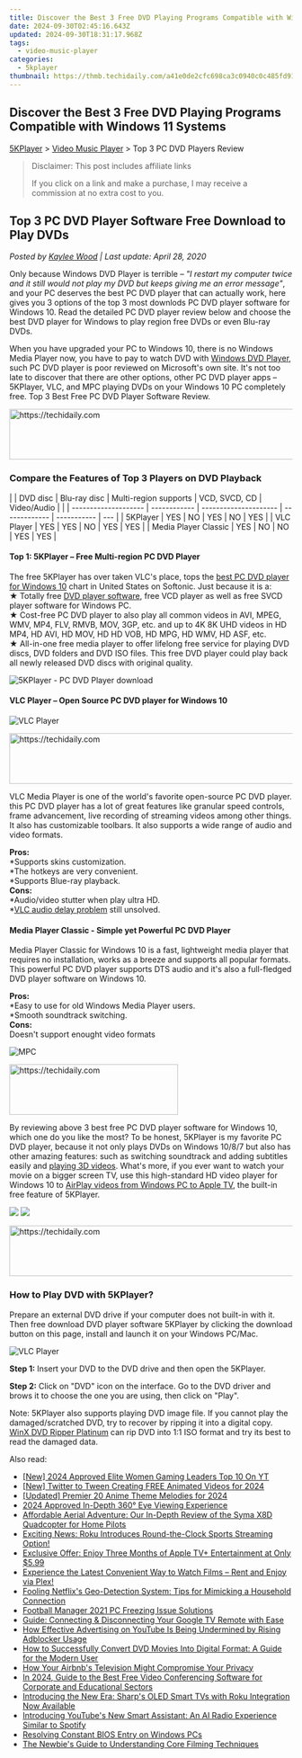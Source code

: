 ```yaml
---
title: Discover the Best 3 Free DVD Playing Programs Compatible with Windows 11 Systems
date: 2024-09-30T02:45:16.643Z
updated: 2024-09-30T18:31:17.968Z
tags:
  - video-music-player
categories:
  - 5kplayer
thumbnail: https://thmb.techidaily.com/a41e0de2cfc698ca3c0940c0c485fd915185405a99674b771fae0aecdd94d3b1.jpg
---
```


## Discover the Best 3 Free DVD Playing Programs Compatible with Windows 11 Systems

[5KPlayer](https://tools.techidaily.com/5kplayer/products/) \> [Video Music Player](https://tools.techidaily.com/5kplayer/video-music-player/) \> Top 3 PC DVD Players Review 

>  Disclaimer: This post includes affiliate links
>
>  If you click on a link and make a purchase, I may receive a commission at no extra cost to you.
>

## Top 3 PC DVD Player Software Free Download to Play DVDs

 _Posted by [Kaylee Wood](https://www.quora.com/profile/Amanda-Hu-21) | Last update: April 28, 2020_ 

Only because Windows DVD Player is terrible – _"I restart my computer twice and it still would not play my DVD but keeps giving me an error message"_, and your PC deserves the best PC DVD player that can actually work, here gives you 3 options of the top 3 most downlods PC DVD player software for Windows 10\. Read the detailed PC DVD player review below and choose the best DVD player for Windows to play region free DVDs or even Blu-ray DVDs. 

When you have upgraded your PC to Windows 10, there is no Windows Media Player now, you have to pay to watch DVD with [Windows DVD Player](https://tools.techidaily.com/5kplayer/video-music-player/), such PC DVD player is poor reviewed on Microsoft's own site. It's not too late to discover that there are other options, other PC DVD player apps – 5KPlayer, VLC, and MPC playing DVDs on your Windows 10 PC completely free. Top 3 Best Free PC DVD Player Software Review. 

<!-- affiliate ads begin -->
<a href="https://appsumo.8odi.net/c/5597632/2130889/7443" target="_top" id="2130889">
  <img src="//a.impactradius-go.com/display-ad/7443-2130889" border="0" alt="https://techidaily.com" width="600" height="90"/>
</a>
<img height="0" width="0" src="https://appsumo.8odi.net/i/5597632/2130889/7443" style="position:absolute;visibility:hidden;" border="0" />
<!-- affiliate ads end -->

### Compare the Features of Top 3 Players on DVD Playback

| |  DVD disc          | Blu-ray disc | Multi-region supports | VCD, SVCD, CD | Video/Audio |     |
| -------------------- | ------------ | --------------------- | ------------- | ----------- | --- |
| 5KPlayer             | YES          | NO                    | YES           | NO          | YES |
| VLC Player           | YES          | YES                   | NO            | YES         | YES |
| Media Player Classic | YES          | NO                    | NO            | YES         | YES |

#### **Top 1: 5KPlayer – Free Multi-region PC DVD Player**

The free 5KPlayer has over taken VLC's place, tops the [best PC DVD player for Windows 10](https://tools.techidaily.com/5kplayer/video-music-player/) chart in United States on Softonic. Just because it is a:  
 ★ Totally free [DVD player software](https://tools.techidaily.com/5kplayer/video-music-player/), free VCD player as well as free SVCD player software for Windows PC.  
★ Cost-free PC DVD player to also play all common videos in AVI, MPEG, WMV, MP4, FLV, RMVB, MOV, 3GP, etc. and up to 4K 8K UHD videos in HD MP4, HD AVI, HD MOV, HD HD VOB, HD MPG, HD WMV, HD ASF, etc.  
★ All-in-one free media player to offer lifelong free service for playing DVD discs, DVD folders and DVD ISO files. This free DVD player could play back all newly released DVD discs with original quality.

![5KPlayer - PC DVD Player download](https://www.5kplayer.com/video-music-player/img/5kplayer-play-video-free.jpg) 

#### **VLC Player – Open Source PC DVD player for Windows 10**

![VLC Player](https://www.5kplayer.com/video-music-player/img/vlc-windows7.jpg) 

<!-- affiliate ads begin -->
<a href="https://appsumo.8odi.net/c/5597632/2094482/7443" target="_top" id="2094482">
  <img src="//a.impactradius-go.com/display-ad/7443-2094482" border="0" alt="https://techidaily.com" width="728" height="90"/>
</a>
<img height="0" width="0" src="https://appsumo.8odi.net/i/5597632/2094482/7443" style="position:absolute;visibility:hidden;" border="0" />
<!-- affiliate ads end -->

VLC Media Player is one of the world's favorite open-source PC DVD player. this PC DVD player has a lot of great features like granular speed controls, frame advancement, live recording of streaming videos among other things. It also has customizable toolbars. It also supports a wide range of audio and video formats.

**Pros:**  
\*Supports skins customization.   
\*The hotkeys are very convenient.  
\*Supports Blue-ray playback.  
**Cons:**   
\*Audio/video stutter when play ultra HD.  
 \*[VLC audio delay problem](https://tools.techidaily.com/5kplayer/video-music-player/) still unsolved. 

#### **Media Player Classic - Simple yet Powerful PC DVD Player**

 Media Player Classic for Windows 10 is a fast, lightweight media player that requires no installation, works as a breeze and supports all popular formats. This powerful PC DVD player supports DTS audio and it's also a full-fledged DVD player software on Windows 10.

**Pros:**  
 \*Easy to use for old Windows Media Player users.   
\*Smooth soundtrack switching.  
**Cons:**   
Doesn't support enought video formats 

![MPC](https://www.5kplayer.com/video-music-player/img/media-player-classic-ui.jpg) 

<!-- affiliate ads begin -->
<a href="https://aligracehair.sjv.io/c/5597632/1948932/19272" target="_top" id="1948932">
  <img src="//a.impactradius-go.com/display-ad/19272-1948932" border="0" alt="https://techidaily.com" width="300" height="90"/>
</a>
<img height="0" width="0" src="https://aligracehair.sjv.io/i/5597632/1948932/19272" style="position:absolute;visibility:hidden;" border="0" />
<!-- affiliate ads end -->

By reviewing above 3 best free PC DVD player software for Windows 10, which one do you like the most? To be honest, 5KPlayer is my favorite PC DVD player, because it not only plays DVDs on Windows 10/8/7 but also has other amazing features: such as switching soundtrack and adding subtitles easily and [playing 3D videos](https://tools.techidaily.com/5kplayer/video-music-player/). What's more, if you ever want to watch your movie on a bigger screen TV, use this high-standard HD video player for Windows 10 to [AirPlay videos from Windows PC to Apple TV](https://tools.techidaily.com/5kplayer/airplay/), the built-in free feature of 5KPlayer.

[![](https://www.5kplayer.com/video-music-player/../button/freedownwhitewin.png)](https://tools.techidaily.com/5kplayer/products/) [![](https://www.5kplayer.com/video-music-player/../button/freedownbackmac.png)](https://tools.techidaily.com/5kplayer/products/) 

<!-- affiliate ads begin -->
<a href="https://appsumo.8odi.net/c/5597632/2037346/7443" target="_top" id="2037346">
  <img src="//a.impactradius-go.com/display-ad/7443-2037346" border="0" alt="https://techidaily.com" width="728" height="90"/>
</a>
<img height="0" width="0" src="https://appsumo.8odi.net/i/5597632/2037346/7443" style="position:absolute;visibility:hidden;" border="0" />
<!-- affiliate ads end -->

### **How to Play DVD with 5KPlayer?**

Prepare an external DVD drive if your computer does not built-in with it. Then free download DVD player software 5KPlayer by clicking the download button on this page, install and launch it on your Windows PC/Mac.

![VLC Player](https://www.5kplayer.com/video-music-player/img/5kplayer-dvd.jpg) 

**Step 1:** Insert your DVD to the DVD drive and then open the 5KPlayer. 

**Step 2:** Click on "DVD" icon on the interface. Go to the DVD driver and brows it to choose the one you are using, then click on "Play". 

Note: 5KPlayer also supports playing DVD image file. If you cannot play the damaged/scratched DVD, try to recover by ripping it into a digital copy. [WinX DVD Ripper Platinum](https://tools.techidaily.com/winxdvd/dvd-ripper-platinum/) can rip DVD into 1:1 ISO format and try its best to read the damaged data.

<ins class="adsbygoogle"
     style="display:block"
     data-ad-format="autorelaxed"
     data-ad-client="ca-pub-7571918770474297"
     data-ad-slot="1223367746"></ins>

<ins class="adsbygoogle"
     style="display:block"
     data-ad-client="ca-pub-7571918770474297"
     data-ad-slot="8358498916"
     data-ad-format="auto"
     data-full-width-responsive="true"></ins>

<span class="atpl-alsoreadstyle">Also read:</span>
<div><ul>
<li><a href="https://facebook-video-share.techidaily.com/new-2024-approved-elite-women-gaming-leaders-top-10-on-yt/"><u>[New] 2024 Approved Elite Women Gaming Leaders Top 10 On YT</u></a></li>
<li><a href="https://twitter-videos.techidaily.com/new-twitter-to-tween-creating-free-animated-videos-for-2024/"><u>[New] Twitter to Tween Creating FREE Animated Videos for 2024</u></a></li>
<li><a href="https://fox-blue.techidaily.com/updated-premier-20-anime-theme-melodies-for-2024/"><u>[Updated] Premier 20 Anime Theme Melodies for 2024</u></a></li>
<li><a href="https://some-techniques.techidaily.com/2024-approved-in-depth-360-eye-viewing-experience/"><u>2024 Approved In-Depth 360° Eye Viewing Experience</u></a></li>
<li><a href="https://buynow-tips.techidaily.com/affordable-aerial-adventure-our-in-depth-review-of-the-syma-x8d-quadcopter-for-home-pilots/"><u>Affordable Aerial Adventure: Our In-Depth Review of the Syma X8D Quadcopter for Home Pilots</u></a></li>
<li><a href="https://media-tips.techidaily.com/exciting-news-roku-introduces-round-the-clock-sports-streaming-option/"><u>Exciting News: Roku Introduces Round-the-Clock Sports Streaming Option!</u></a></li>
<li><a href="https://media-tips.techidaily.com/exclusive-offer-enjoy-three-months-of-apple-tvplus-entertainment-at-only-599/"><u>Exclusive Offer: Enjoy Three Months of Apple TV+ Entertainment at Only $5.99</u></a></li>
<li><a href="https://media-tips.techidaily.com/experience-the-latest-convenient-way-to-watch-films-rent-and-enjoy-via-plex/"><u>Experience the Latest Convenient Way to Watch Films – Rent and Enjoy via Plex!</u></a></li>
<li><a href="https://media-tips.techidaily.com/fooling-netflixs-geo-detection-system-tips-for-mimicking-a-household-connection/"><u>Fooling Netflix's Geo-Detection System: Tips for Mimicking a Household Connection</u></a></li>
<li><a href="https://win-blog.techidaily.com/football-manager-2021-pc-freezing-issue-solutions/"><u>Football Manager 2021 PC Freezing Issue Solutions</u></a></li>
<li><a href="https://media-tips.techidaily.com/guide-connecting-and-disconnecting-your-google-tv-remote-with-ease/"><u>Guide: Connecting & Disconnecting Your Google TV Remote with Ease</u></a></li>
<li><a href="https://media-tips.techidaily.com/how-effective-advertising-on-youtube-is-being-undermined-by-rising-adblocker-usage/"><u>How Effective Advertising on YouTube Is Being Undermined by Rising Adblocker Usage</u></a></li>
<li><a href="https://solve-lab.techidaily.com/how-to-successfully-convert-dvd-movies-into-digital-format-a-guide-for-the-modern-user/"><u>How to Successfully Convert DVD Movies Into Digital Format: A Guide for the Modern User</u></a></li>
<li><a href="https://media-tips.techidaily.com/how-your-airbnbs-television-might-compromise-your-privacy/"><u>How Your Airbnb's Television Might Compromise Your Privacy</u></a></li>
<li><a href="https://screen-mirroring-recording.techidaily.com/in-2024-guide-to-the-best-free-video-conferencing-software-for-corporate-and-educational-sectors/"><u>In 2024, Guide to the Best Free Video Conferencing Software for Corporate and Educational Sectors</u></a></li>
<li><a href="https://media-tips.techidaily.com/introducing-the-new-era-sharps-oled-smart-tvs-with-roku-integration-now-available/"><u>Introducing the New Era: Sharp's OLED Smart TVs with Roku Integration Now Available</u></a></li>
<li><a href="https://media-tips.techidaily.com/introducing-youtubes-new-smart-assistant-an-ai-radio-experience-similar-to-spotify/"><u>Introducing YouTube's New Smart Assistant: An AI Radio Experience Similar to Spotify</u></a></li>
<li><a href="https://windows11.techidaily.com/resolving-constant-bios-entry-on-windows-pcs/"><u>Resolving Constant BIOS Entry on Windows PCs</u></a></li>
<li><a href="https://extra-lessons.techidaily.com/the-newbies-guide-to-understanding-core-filming-techniques/"><u>The Newbie's Guide to Understanding Core Filming Techniques</u></a></li>
</ul></div>

